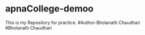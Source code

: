 # apnaCollege-demoo
This is my Repository for practice.
#Author-Bholanath Chaudhari
#Bholanath Chaudhari
